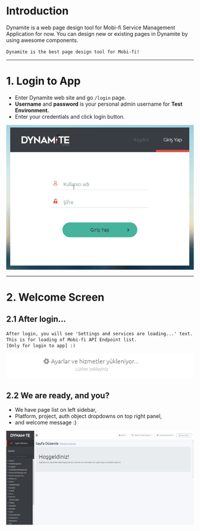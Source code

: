 # Introduction

Dynamite is a web page design tool for Mobi-fi Service Management Application for now. You can design new or existing pages in Dynamite by using awesome components.

    Dynamite is the best page design tool for Mobi-fi!
---

# 1. Login to App

- Enter Dynamite web site and go `/login` page.
- **Username** and **password** is your personal admin username for **Test Environment.**
- Enter your credentials and click login button.

![Login Screen](img/login.gif)

---

# 2. Welcome Screen

## 2.1 After login...

    After login, you will see 'Settings and services are loading...' text.
    This is for loading of Mobi-fi API Endpoint list.
    [Only for login to app] :)
    
![Service Loading Screen](img/services-loading.gif)

## 2.2 We are ready, and you?
- We have page list on left sidebar,
- Platform, project, auth object dropdowns on top right panel,
- and welcome message :)

![Welcome Screen](img/welcome-screen.png)